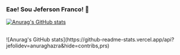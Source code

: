 ### Eae! Sou Jeferson Franco! 👋

[![Anurag's GitHub stats](https://github-readme-stats.vercel.app/api?jefdev=anuraghazra)](https://github.com/anuraghazra/github-readme-stats)

<div style="display: inline_block"><br>
 ![Anurag's GitHub stats](https://github-readme-stats.vercel.app/api?jefolidev=anuraghazra&hide=contribs,prs)
</div>


